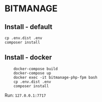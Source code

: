 # BITMANAGE

## Install - default
```
cp .env.dist .env
composer install
```

## Install - docker
```
    docker-compose build
    docker-compose up
    docker exec -it bitmanage-php-fpm bash
    cp .env.dist .env
    composer install
```    
Run: `127.0.0.1:7717`